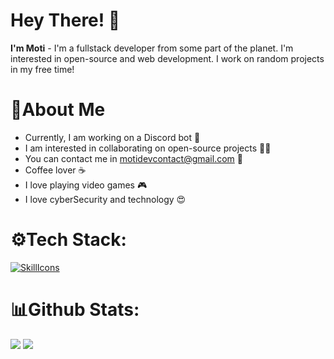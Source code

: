 # Hey There! 👋
**I'm Moti** - I'm a fullstack developer from some part of the planet. I'm interested in open-source and web development. I work on random projects in my free time!

# 🤺About Me

- Currently, I am working on a Discord bot 🤖
- I am interested in collaborating on open-source projects 👨‍💻
- You can contact me in motidevcontact@gmail.com 📩
- Coffee lover ☕️
- I love playing video games 🎮
- I love cyberSecurity and technology 😍

# ⚙Tech Stack:
[![SkillIcons](https://skillicons.dev/icons?i=js,ts,html,css,nodejs,react,next,tailwind,bootstrap,java,rust,mysql,mongodb,git,markdown,nginx,docker,c#)](https://motidev.com)<br/>

# 📊Github Stats:
<div>
    <img src="https://github-readme-stats.vercel.app/api/top-langs/?username=motidev&theme=blueberry&count_private=true&hide_border=true">
    <img src="https://github-readme-stats.vercel.app/api?username=motidev&theme=blueberry&include_all_commits=true&count_private=true&hide_border=true&line_height=20">
</div>
